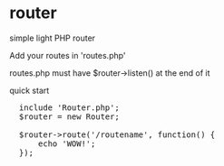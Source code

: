 # router
simple light PHP router  

Add your routes in 'routes.php'

routes.php must have $router->listen() at the end of it

quick start
<pre>
  include 'Router.php';  
  $router = new Router;
  
  $router->route('/routename', function() {
      echo 'WOW!';
  });
  
</pre>

